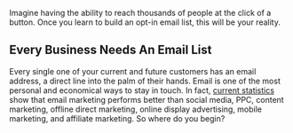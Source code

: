 Imagine having the ability to reach thousands of people at the click of
a button. Once you learn to build an opt-in email list, this will be
your reality.

Every Business Needs An Email List
----------------------------------

Every single one of your current and future customers has an email
address, a direct line into the palm of their hands. Email is one of the
most personal and economical ways to stay in touch. In fact, [current
statistics](http://blog.expresspigeon.com/2014/01/06/email-marketing-statistics-2014/)
show that email marketing performs better than social media, PPC,
content marketing, offline direct marketing, online display advertising,
mobile marketing, and affiliate marketing. So where do you begin?

